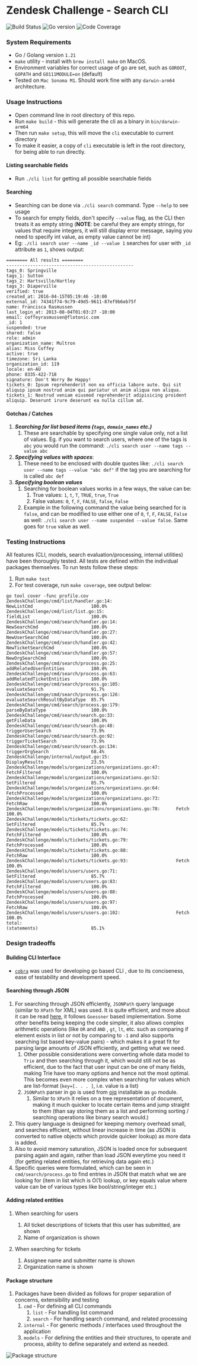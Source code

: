 # Zendesk Challenge - Search CLI

![Build Status](https://raw.githubusercontent.com/dwyl/repo-badges/main/svg/build-passing.svg)
![Go version](https://img.shields.io/badge/Go_version-1.21-blue)
![Code Coverage](https://img.shields.io/badge/Code_coverage-85.1_percent-b6d7a8)

### System Requirements
- Go / Golang version `1.21`
- `make` utility - install with `brew install make` on MacOS.
- Environment variables for correct usage of go are set, such as `GOROOT`, `GOPATH` and `GO111MODULE=on` (default)
- Tested on `Mac Sonoma M1`. Should work fine with any `darwin-arm64` architecture.

### Usage Instructions
- Open command line in root directory of this repo.
- Run `make build` - this will generate the cli as a binary in `bin/darwin-arm64`
- Then run `make setup`, this will move the `cli` executable to current directory
- To make it easier, a copy of `cli` executable is left in the root directory, for being able to run directly.


#### Listing searchable fields
- Run `./cli list` for getting all possible searchable fields

#### Searching
- Searching can be done via `./cli search` command. Type `--help` to see usage
- To search for empty fields, don't specify `--value` flag, as the CLI then treats it as empty string (**NOTE**: be careful they are empty strings, for values that require integers, it will still display error message, saying you need to specify int value, as empty value cannot be int)
- Eg: `./cli search user --name _id --value 1` searches for user with `_id` attribute as `1`, shows output:
```
======== All results ========
------------------------------------------------
tags_0: Springville
tags_1: Sutton
tags_2: Hartsville/Hartley
tags_3: Diaperville
verified: true
created_at: 2016-04-15T05:19:46 -10:00
external_id: 74341f74-9c79-49d5-9611-87ef9b6eb75f
name: Francisca Rasmussen
last_login_at: 2013-08-04T01:03:27 -10:00
email: coffeyrasmussen@flotonic.com
_id: 1
suspended: true
shared: false
role: admin
organization_name: Multron
alias: Miss Coffey
active: true
timezone: Sri Lanka
organization_id: 119
locale: en-AU
phone: 8335-422-718
signature: Don't Worry Be Happy!
tickets_0: Ipsum reprehenderit non ea officia labore aute. Qui sit aliquip ipsum nostrud anim qui pariatur ut anim aliqua non aliqua.
tickets_1: Nostrud veniam eiusmod reprehenderit adipisicing proident aliquip. Deserunt irure deserunt ea nulla cillum ad.
```

#### Gotchas / Catches
1. ***Searching for list based items (`tags`, `domain_names` etc.)***
   1. These are searchable by specifying one single value only, not a list of values. Eg. if you want to search users, where one of the tags is `abc` you would run the command: `./cli search user --name tags --value abc`
2. ***Specifying values with spaces***:
   1. These need to be enclosed with double quotes like:
      `./cli search user --name tags --value "abc def"` if the tag you are searching for is called `abc def` 
3. ***Specifying boolean values***
   1. Searching for boolean values works in a few ways, the value can be:
      1. True values: `1`, `t`, `T`, `TRUE`, `true`, `True` 
      2. False values: `0`, `f`, `F`, `FALSE`, `false`, `False`
   2. Example in the following command the value being searched for is `false`, and can be modified to use either one of `0`, `f`, `F`, `FALSE`, `False` as well: `./cli search user --name suspended --value false`. Same goes for `true` value as well.

### Testing Instructions
All features (CLI, models, search evaluation/processing, internal utilities) have been thoroughly tested.  All tests are defined within the individual packages themselves. To run tests follow these steps:

1. Run `make test`
2. For test coverage, run `make coverage`, see output below:
```
go tool cover -func profile.cov
ZendeskChallenge/cmd/list/handler.go:14:                        NewListCmd                      100.0%
ZendeskChallenge/cmd/list/list.go:15:                           fieldList                       100.0%
ZendeskChallenge/cmd/search/handler.go:14:                      NewSearchCmd                    100.0%
ZendeskChallenge/cmd/search/handler.go:27:                      NewUserSearchCmd                100.0%
ZendeskChallenge/cmd/search/handler.go:42:                      NewTicketSearchCmd              100.0%
ZendeskChallenge/cmd/search/handler.go:57:                      NewOrgSearchCmd                 100.0%
ZendeskChallenge/cmd/search/process.go:25:                      addRelatedUserEntities          100.0%
ZendeskChallenge/cmd/search/process.go:63:                      addRelatedTicketEntities        100.0%
ZendeskChallenge/cmd/search/process.go:105:                     evaluateSearch                  91.7%
ZendeskChallenge/cmd/search/process.go:126:                     evaluateSearchResultByDataType  85.7%
ZendeskChallenge/cmd/search/process.go:179:                     parseByDataType                 100.0%
ZendeskChallenge/cmd/search/search.go:33:                       getFileData                     100.0%
ZendeskChallenge/cmd/search/search.go:48:                       triggerUserSearch               73.9%
ZendeskChallenge/cmd/search/search.go:92:                       triggerTicketSearch             73.9%
ZendeskChallenge/cmd/search/search.go:134:                      triggerOrgSearch                68.4%
ZendeskChallenge/internal/output.go:15:                         DisplayResults                  23.5%
ZendeskChallenge/models/organizations/organizations.go:47:      FetchFiltered                   100.0%
ZendeskChallenge/models/organizations/organizations.go:52:      SetFiltered                     85.7%
ZendeskChallenge/models/organizations/organizations.go:64:      FetchProcessed                  100.0%
ZendeskChallenge/models/organizations/organizations.go:73:      FetchRaw                        100.0%
ZendeskChallenge/models/organizations/organizations.go:78:      Fetch                           100.0%
ZendeskChallenge/models/tickets/tickets.go:62:                  SetFiltered                     85.7%
ZendeskChallenge/models/tickets/tickets.go:74:                  FetchFiltered                   100.0%
ZendeskChallenge/models/tickets/tickets.go:79:                  FetchProcessed                  100.0%
ZendeskChallenge/models/tickets/tickets.go:88:                  FetchRaw                        100.0%
ZendeskChallenge/models/tickets/tickets.go:93:                  Fetch                           100.0%
ZendeskChallenge/models/users/users.go:71:                      SetFiltered                     85.7%
ZendeskChallenge/models/users/users.go:83:                      FetchFiltered                   100.0%
ZendeskChallenge/models/users/users.go:88:                      FetchProcessed                  100.0%
ZendeskChallenge/models/users/users.go:97:                      FetchRaw                        100.0%
ZendeskChallenge/models/users/users.go:102:                     Fetch                           100.0%
total:                                                          (statements)                    85.1%
```

### Design tradeoffs
#### Building CLI Interface
- [`cobra`](https://github.com/spf13/cobra) was used for developing go based CLI , due to its conciseness, ease of testability and development speed.

#### Searching through JSON
1. For searching through JSON efficiently, `JSONPath` query language (similar to `XPath` for XML) was used. It is quite efficient, and more about it can be read [here](https://goessner.net/articles/JsonPath/), it follows `Goessner` based implementation. Some other benefits being keeping the code simpler, it also allows complex arithmetic operations (like `OR` and `AND` , `gt`, `lt`, etc. such as comparing if element exists in list or not by comparing to `-1` and also supports searching list based key-value pairs) - which makes it a great fit for parsing large amounts of JSON efficiently, and getting what we need.
   1. Other possible considerations were converting whole data model to `Trie` and then searching through it, which would still not be as efficient, due to the fact that user input can be one of many fields, making Trie have too many options and hence not the most optimal. This becomes even more complex when searching for values which are list-format (`key=[. . . ]`, i.e. value is a list)
   2. `JSONPath` parser in go is used from [ojq](https://github.com/ohler55/ojg) installable as `go` module.
      1. Similar to `XPath` it relies on a tree representation of document, making it much quicker to locate certain items and jump straight to them (than say storing them as a list and performing sorting / searching operations like binary search would.)
2. This query language is designed for keeping memory overhead small, and searches efficient, without linear increase in time (as JSON is converted to native objects which provide quicker lookup) as more data is added.
3. Also to avoid memory saturation, JSON is loaded once for subsequent parsing again and again, rather than load JSON everytime you need it (for getting related entities, for retrieving data again etc.)
4. Specific queries were formulated, which can be seen in `cmd/search/process.go` to find entries in JSON that match what we are looking for (item in list which is O(1) lookup, or key equals value where value can be of various types like bool/string/integer etc.)

#### Adding related entities
1. When searching for users
   1. All ticket descriptions of tickets that this user has submitted, are shown
   2. Name of organization is shown

2. When searching for tickets
   1. Assignee name and submitter name is shown
   2. Organization name is shown

#### Package structure
1. Packages have been divided as follows for proper separation of concerns, extensibility and testing
   1. `cmd` - For defining all CLI commands
      1. `list` - For handling list command
      2. `search` - For handling search command, and related processing
   2. `internal` - For generic methods / interfaces used throughout the application
   3. `models` - For defining the entities and their structures, to operate and process, ability to define separately and extend as needed.

![Package structure](assets/structure.png)

